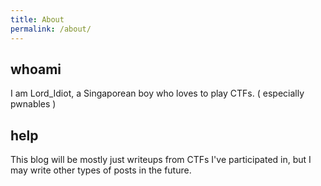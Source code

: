 ```yaml
---
title: About
permalink: /about/
---
```


## whoami

I am Lord_Idiot, a Singaporean boy who loves to play CTFs. ( especially pwnables )

## help

This blog will be mostly just writeups from CTFs I've participated in, but I may write other types of posts in the future.